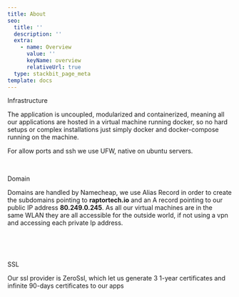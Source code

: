 ```yaml
---
title: About
seo:
  title: ''
  description: ''
  extra:
    - name: Overview
      value: ''
      keyName: overview
      relativeUrl: true
  type: stackbit_page_meta
template: docs
---
```

Infrastructure 

The application is uncoupled, modularized and containerized, meaning all our applications are hosted in a virtual machine running docker, so no hard setups or complex installations just simply docker and docker-compose running on the machine. 

For allow ports and ssh we use UFW, native on ubuntu servers. 

 

Domain 

Domains are handled by Namecheap, we use Alias Record in order to create the subdomains pointing to **raptortech.io** and an A record pointing to our public IP address **80.249.0.245**. As all our virtual machines are in the same WLAN they are all accessible for the outside world, if not using a vpn and accessing each private Ip address. 

 

 

SSL 

Our ssl provider is ZeroSsl, which let us generate 3 1-year certificates and infinite 90-days certificates to our apps 
